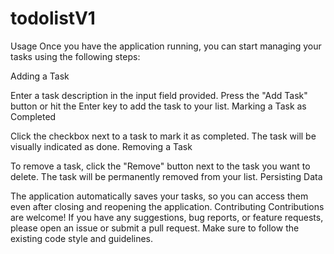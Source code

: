 ﻿# todolistV1
 Usage
Once you have the application running, you can start managing your tasks using the following steps:

Adding a Task

Enter a task description in the input field provided.
Press the "Add Task" button or hit the Enter key to add the task to your list.
Marking a Task as Completed

Click the checkbox next to a task to mark it as completed.
The task will be visually indicated as done.
Removing a Task

To remove a task, click the "Remove" button next to the task you want to delete.
The task will be permanently removed from your list.
Persisting Data

The application automatically saves your tasks, so you can access them even after closing and reopening the application.
Contributing
Contributions are welcome! If you have any suggestions, bug reports, or feature requests, please open an issue or submit a pull request. Make sure to follow the existing code style and guidelines.
